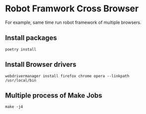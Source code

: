# Robot Framwork Cross Browser

For example, same time run robot framework of multiple browsers.

## Install packages

```
poetry install
```


## Install Browser drivers

```
webdrivermanager install firefox chrome opera --linkpath /usr/local/bin
```

## Multiple process of Make Jobs



```
make -j4
```
